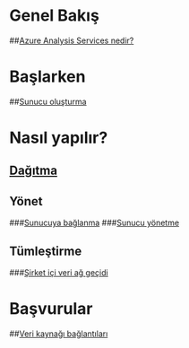 # Genel Bakış
##[Azure Analysis Services nedir?](analysis-services-overview.md)
# Başlarken
##[Sunucu oluşturma](analysis-services-create-server.md)

# Nasıl yapılır? 
## [Dağıtma](analysis-services-deploy.md)
## Yönet
###[Sunucuya bağlanma](analysis-services-connect.md)
###[Sunucu yönetme](analysis-services-manage.md)
## Tümleştirme
###[Şirket içi veri ağ geçidi](analysis-services-gateway.md)

# Başvurular
##[Veri kaynağı bağlantıları](analysis-services-datasource.md)

<!--HONumber=Nov16_HO4-->


